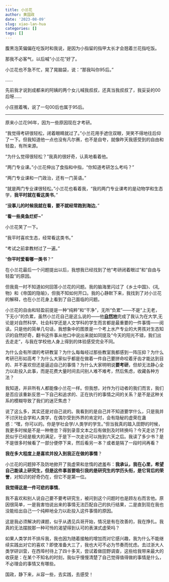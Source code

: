 ```yaml
---
title: 小兰花
author: 黄国政
date: '2023-08-09'
slug: xiao-lan-hua
categories: []
tags: []
---
```


<!--more-->

腹黑泡芙偏偏在吃饭时和我说，是因为小指留的指甲太长才会翘着兰花指吃饭。 

那我不必客气，以后喊“小兰花”好了。

小兰花也不急不忙，晃了晃脑袋，说：“那我叫你95后。”

……

先前我才说到成都来的阿姨的两个女儿喊我叔叔，还真当我叔叔了，我妥妥的00后呀……

小庄抿着嘴，说了一句00后也属于95后。

---

原来小兰花96年，因为一些原因现在才考研。

“我觉得考研很轻松，闭着眼睛就过了。”小兰花用手遮住双眼，哭笑不得地往后仰了一下。但我知道他一点也没有凡尔赛，也不是自夸，就像昨天我感受到的自由和轻盈，有所来源。

“为什么觉得很轻松？”我真的很好奇，认真地看着他。

“两门专业课。”小兰花伸出了食指和中指，“你知道考研怎么考吗？”

“两门专业课和一门政治，还有一门英语。”

“就是两门专业课很轻松。”小兰花也看着我，“我的两门专业课考的是动物学和生态学，**我平时就在看这类书**。”

“**没事儿的时候我就在看，要不就经常跑到海边**。”

“**看一些臭鱼烂虾~**”

小兰花笑了一下。

“我平时喜欢生态，经常看这类书。”

“考试之前拿教材过了一遍。”

“**你平时爱看哪一类书**？”

在小兰花最后一个问题提出以后，我想我已经找到了他“考研闭着眼过”和“自由与轻盈”的原因。

但我竟一时不知道如何回答小兰花的问题。我的脑海里闪过了《乡土中国》、《礼物》和《帝国的隐喻》，但我不知如何开口。我的心静默下来，我找到了对小兰花的解释，也在小兰花身上看到了自己面临的问题。

小兰花的自由和轻盈前提是一种“纯粹”和“干净”，无所“负累”——不是“上无老，下无小”的负累，虽然小兰花自己是这么说的——他<u>**自然地**</u>完成了我认为在大学,无论是对自然科学、社会科学还是人文学科的学生而言都是最重要的一件事情——阅读。只是他的简单几句话，我想象中的图景是一个考上水产专业的大男孩对生态知识的自然好奇，翻书这件事从他口中说出来就如同提及“今天的阳光不错，我们出去走走”，与我在学校他人身上得到的体验感受完全不同。

为什么会有所谓的考研教室？为什么每每经过那些教室我都感到一阵压抑？为什么考研已形如高考？为什么大家似乎都是在做着一件自己要拼命咬着牙齿才能达到目的、并不喜欢但还是逼迫自己的事情？为什么大家明明说**要考研**，但却无法静心全力以赴投入此事，而是花费大量时间去问别人难不难考，然后焦虑，收藏各种方法？

我知道，并非所有人都能像小兰花一样。但我想，对作为行动者的我们而言，我们是否应该重新反思一下自己和追求的、正在执行的事情之间的关系？是不是这种关系的模糊导致了我们的迷茫焦虑？

说了这么多，其实还是对自己说的。我看到的是自己并不知道要学什么，只是我并不讨厌社会学和人类学，在偶尔受到外界的肯定时，会有隐秘的虚荣在蛊惑：“嘿，你可以的。你是学社会学/人类学的学生。”但当我真的踏入田野的时候，我更多时候是不是一种倦怠？得到录音文本之后有做到及时转换吗？今天走访了村民似乎已经是极大的满足，于是下一次走访可以拖到六天之后。我读了多少书？是不是很多时候看了一部分便停下来，然后看另一本？或者是隔了一段时间再看？

**我在多大程度上是喜欢并投入到我正在做的事情**？

小兰花的问题猝不及防地掀开了我虚荣和怠惰的遮羞布：**我承认，我在心里，希望自己能读上研究生，但是这件事首要吸引我的是研究生的学历头衔，是它背后的荣誉**，对知识的好奇仍在，但它不是第一位。

**我觉得这是一件可悲的事情**。

我不喜欢和别人说自己要不要考研究生，被问到这个问题时也是顾左右而言他。原因很简单，一是我害怕说出来的事情无法匹配自己的执行结果，二是直到现在我也没能给出自己一个纯粹地全力以赴投入这件事情的原因。

这是我必须解决的课题，似乎从遇见兵哥开始，情况是有在改善的，我在挣扎。我真的无法摆脱那一种可怜的渴望得到认可的表演式虚荣吗？

如果人类学并不排斥我，我也因为随着接触的增加而对它感兴趣，我为什么不能继续实践出对它的喜欢？即使准备大三了，我也大可不必为节奏而忧虑。去过浙大人类学研训营，在西埠村待上了四十多天，尝试着做田野调查，这些给我带来最大的收获是：在某个不知名的时刻，我似乎慢慢清楚了自己觉得值得做的事情是什么，不必理会的事情又有哪些。

国政，静下来，从容一些，去实践，去感受！